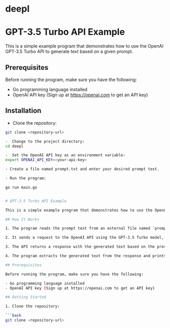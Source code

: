 # deepl
# GPT-3.5 Turbo API Example

This is a simple example program that demonstrates how to use the OpenAI GPT-3.5 Turbo API to generate text based on a given prompt.

## Prerequisites

Before running the program, make sure you have the following:

- Go programming language installed
- OpenAI API key (Sign up at https://openai.com to get an API key)

## Installation

-  Clone the repository:

```bash
git clone <repository-url>

-  Change to the project directory:
cd deepl

-  Set the OpenAI API key as an environment variable:
export OPENAI_API_KEY=<your-api-key>

- Create a file named prompt.txt and enter your desired prompt text.

- Run the program:

go run main.go


# GPT-3.5 Turbo API Example

This is a simple example program that demonstrates how to use the OpenAI GPT-3.5 Turbo API to generate text based on a given prompt. The program sends a request to the OpenAI API with a prompt text and receives a generated text in response.

## How It Works

1. The program reads the prompt text from an external file named `prompt.txt`. You can provide your desired prompt in the `prompt.txt` file.

2. It sends a request to the OpenAI API using the GPT-3.5 Turbo model, providing the prompt text and a maximum number of tokens for the generated text.

3. The API returns a response with the generated text based on the provided prompt.

4. The program extracts the generated text from the response and prints it to the console.

## Prerequisites

Before running the program, make sure you have the following:

- Go programming language installed
- OpenAI API key (Sign up at https://openai.com to get an API key)

## Getting Started

1. Clone the repository:

```bash
git clone <repository-url>
